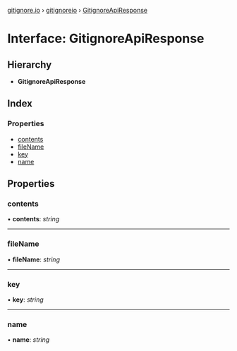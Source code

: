 [gitignore.io](../README.md) › [gitignoreio](../modules/gitignoreio.md) › [GitignoreApiResponse](gitignoreio.gitignoreapiresponse.md)

# Interface: GitignoreApiResponse

## Hierarchy

* **GitignoreApiResponse**

## Index

### Properties

* [contents](gitignoreio.gitignoreapiresponse.md#contents)
* [fileName](gitignoreio.gitignoreapiresponse.md#filename)
* [key](gitignoreio.gitignoreapiresponse.md#key)
* [name](gitignoreio.gitignoreapiresponse.md#name)

## Properties

###  contents

• **contents**: *string*

___

###  fileName

• **fileName**: *string*

___

###  key

• **key**: *string*

___

###  name

• **name**: *string*
